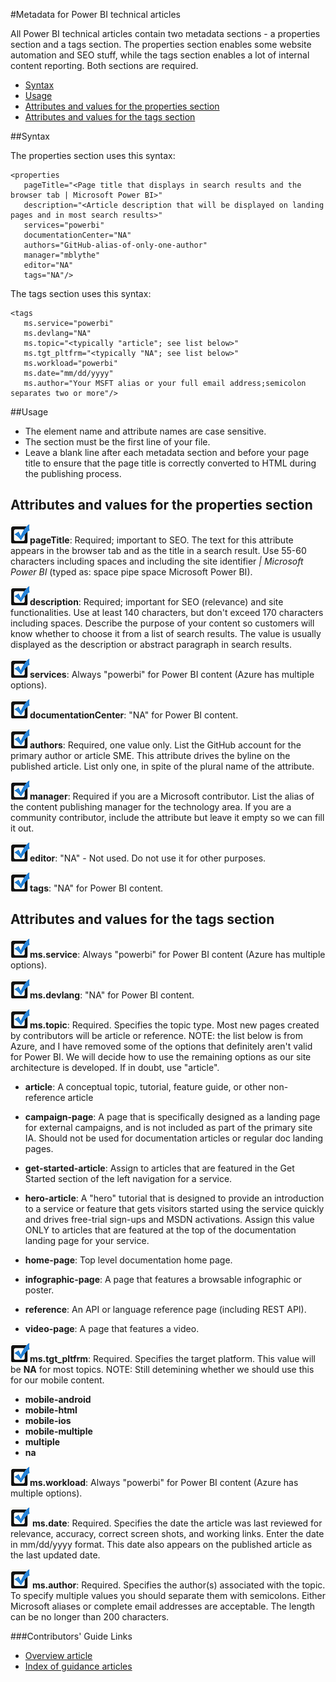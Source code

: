 

#Metadata for Power BI technical articles

All Power BI technical articles contain two metadata sections - a properties section and a tags section. The properties section enables some website automation and SEO stuff, while the tags section enables a lot of internal content reporting. Both sections are required.

- [Syntax]
- [Usage]
- [Attributes and values for the properties section]
- [Attributes and values for the tags section]

##Syntax

The properties section uses this syntax:

    <properties
       pageTitle="<Page title that displays in search results and the browser tab | Microsoft Power BI>"
       description="<Article description that will be displayed on landing pages and in most search results>"
       services="powerbi"
       documentationCenter="NA"
       authors="GitHub-alias-of-only-one-author"
       manager="mblythe"
       editor="NA"
       tags="NA"/>

The tags section uses this syntax:

    <tags
       ms.service="powerbi"
       ms.devlang="NA"
       ms.topic="<typically "article"; see list below>"
       ms.tgt_pltfrm="<typically "NA"; see list below>"
       ms.workload="powerbi"
       ms.date="mm/dd/yyyy"
       ms.author="Your MSFT alias or your full email address;semicolon separates two or more"/>

##Usage

- The element name and attribute names are case sensitive.
- The <properties> section must be the first line of your file.
- Leave a blank line after each metadata section and before your page title to ensure that the page title is correctly converted to HTML during the publishing process.

## Attributes and values for the properties section

![](./media/article-metadata/checkmark-small.png)**pageTitle**: Required; important to SEO. The text for this attribute appears in the browser tab and as the title in a search result. Use 55-60 characters including spaces and including the site identifier *| Microsoft Power BI* (typed as: space pipe space Microsoft Power BI).

![](./media/article-metadata/checkmark-small.png)**description**: Required; important for SEO (relevance) and site functionalities. Use at least 140 characters, but don't exceed 170 characters including spaces. Describe the  purpose of your content so customers will know whether to choose it from a list of search results. The value is usually displayed as the description or abstract paragraph in search results.

![](./media/article-metadata/checkmark-small.png)**services**: Always "powerbi" for Power BI content (Azure has multiple options).

![](./media/article-metadata/checkmark-small.png)**documentationCenter**: "NA" for Power BI content.

![](./media/article-metadata/checkmark-small.png)**authors**: Required, one value only. List the GitHub account for the primary author or article SME. This attribute drives the byline on the published article. List only one, in spite of the plural name of the attribute.

![](./media/article-metadata/checkmark-small.png)**manager**: Required if you are a Microsoft contributor. List the alias of the content publishing manager for the technology area. If you are a community contributor, include the attribute but leave it empty so we can fill it out.

![](./media/article-metadata/checkmark-small.png)**editor**: "NA" - Not used. Do not use it for other purposes.

![](./media/article-metadata/checkmark-small.png)**tags**: "NA" for Power BI content.


## Attributes and values for the tags section

![](./media/article-metadata/checkmark-small.png)**ms.service**: Always "powerbi" for Power BI content (Azure has multiple options).

![](./media/article-metadata/checkmark-small.png)**ms.devlang**: "NA" for Power BI content.

![](./media/article-metadata/checkmark-small.png)**ms.topic**: Required. Specifies the topic type. Most new pages created by contributors will be article or reference. NOTE: the list below is from Azure, and I have removed some of the options that definitely aren't valid for Power BI. We will decide how to use the remaining options as our site architecture is developed. If in doubt, use "article". 

 - **article**: A conceptual topic, tutorial, feature guide, or other non-reference article

 - **campaign-page**: A page that is specifically designed as a landing page for external campaigns, and is not included as part of the primary site IA.  Should not be used for documentation articles or regular doc landing pages.

 - **get-started-article**: Assign to articles that are featured in the Get Started section of the left navigation for a service.

 - **hero-article**: A "hero" tutorial that is designed to provide an introduction to a service or feature that gets visitors started using the service quickly and drives free-trial sign-ups and MSDN activations. Assign this value ONLY to articles that are featured at the top of the documentation landing page for your service.

 - **home-page**: Top level documentation home page.

 - **infographic-page**: A page that features a browsable infographic or poster.

 - **reference**: An API or language reference page (including REST API).

 - **video-page**: A page that features a video.

![](./media/article-metadata/checkmark-small.png)**ms.tgt_pltfrm**: Required. Specifies the target platform. This value will be **NA** for most topics. NOTE: Still detemining whether we should use this for our mobile content.

 - **mobile-android**
 - **mobile-html**
 - **mobile-ios**
 - **mobile-multiple**
 - **multiple**
 - **na**

![](./media/article-metadata/checkmark-small.png)**ms.workload**: Always "powerbi" for Power BI content (Azure has multiple options).

![](./media/article-metadata/checkmark-small.png) **ms.date**: Required. Specifies the date the article was last reviewed for relevance, accuracy, correct screen shots, and working links. Enter the date in mm/dd/yyyy format. This date also appears on the published article as the last updated date.

![](./media/article-metadata/checkmark-small.png) **ms.author**: Required. Specifies the author(s) associated with the topic. To specify multiple values you should separate them with semicolons. Either Microsoft aliases or complete email addresses are acceptable. The length can be no longer than 200 characters.


###Contributors' Guide Links

- [Overview article](./../README.md)
- [Index of guidance articles](./contributor-guide-index.md)


<!--Anchors-->
[Syntax]: #syntax
[Usage]: #usage
[Attributes and values for the properties section]: #attributes-and-values-for-the-properties-section
[Attributes and values for the tags section]: #attributes-and-values-for-the-tags-section
